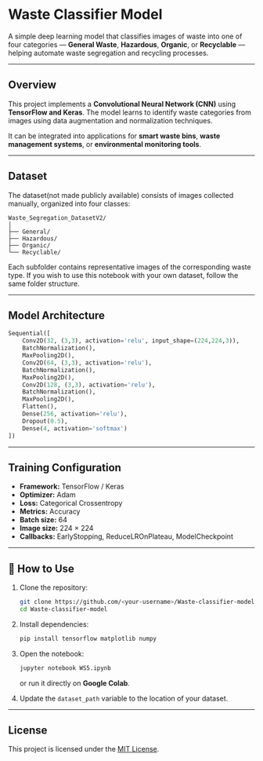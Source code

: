 # Waste Classifier Model

A simple deep learning model that classifies images of waste into one of four categories — **General Waste**, **Hazardous**, **Organic**, or **Recyclable** — helping automate waste segregation and recycling processes.

---

## Overview
This project implements a **Convolutional Neural Network (CNN)** using **TensorFlow and Keras**.
The model learns to identify waste categories from images using data augmentation and normalization techniques.

It can be integrated into applications for **smart waste bins**, **waste management systems**, or **environmental monitoring tools**.

---

## Dataset
The dataset(not made publicly available) consists of images collected manually, organized into four classes:

```
Waste_Segregation_DatasetV2/
│
├── General/
├── Hazardous/
├── Organic/
└── Recyclable/
```

Each subfolder contains representative images of the corresponding waste type.
If you wish to use this notebook with your own dataset, follow the same folder structure.

---

## Model Architecture

```python
Sequential([
    Conv2D(32, (3,3), activation='relu', input_shape=(224,224,3)),
    BatchNormalization(),
    MaxPooling2D(),
    Conv2D(64, (3,3), activation='relu'),
    BatchNormalization(),
    MaxPooling2D(),
    Conv2D(128, (3,3), activation='relu'),
    BatchNormalization(),
    MaxPooling2D(),
    Flatten(),
    Dense(256, activation='relu'),
    Dropout(0.5),
    Dense(4, activation='softmax')
])
```
---
## Training Configuration
- **Framework:** TensorFlow / Keras
- **Optimizer:** Adam
- **Loss:** Categorical Crossentropy
- **Metrics:** Accuracy
- **Batch size:** 64
- **Image size:** 224 × 224
- **Callbacks:** EarlyStopping, ReduceLROnPlateau, ModelCheckpoint

---

## 🧪 How to Use

1. Clone the repository:
   ```bash
   git clone https://github.com/<your-username>/Waste-classifier-model.git
   cd Waste-classifier-model
   ```

2. Install dependencies:
   ```bash
   pip install tensorflow matplotlib numpy
   ```

3. Open the notebook:
   ```bash
   jupyter notebook WS5.ipynb
   ```
   or run it directly on **Google Colab**.

4. Update the `dataset_path` variable to the location of your dataset.

---

## License
This project is licensed under the [MIT License](LICENSE).
